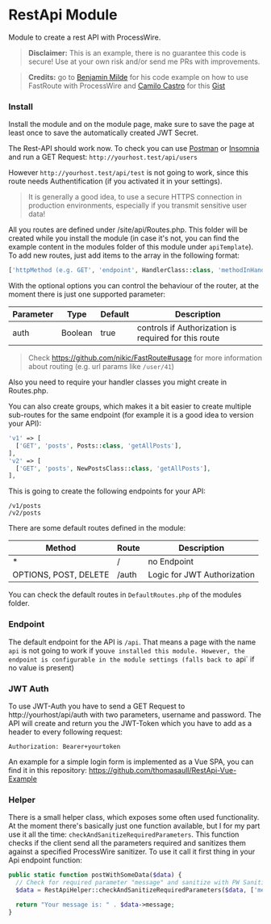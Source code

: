 # RestApi Module
Module to create a rest API with ProcessWire.

> **Disclaimer:** This is an example, there is no guarantee this code is secure! Use at your own risk and/or send me PRs with improvements.

>**Credits:** go to [Benjamin Milde](https://github.com/LostKobrakai) for his code example on how to use FastRoute with ProcessWire and [Camilo Castro](https://gist.github.com/clsource) for this [Gist](https://gist.github.com/clsource/dc7be74afcbfc5fe752c)

### Install

Install the module and on the module page, make sure to save the page at least once to save the automatically created JWT Secret. 

The Rest-API should work now. To check you can use [Postman](https://www.getpostman.com/) or [Insomnia](https://insomnia.rest/) and run a GET Request: `http://yourhost.test/api/users`

However `http://yourhost.test/api/test` is not going to work, since this route needs Authentification (if you activated it in your settings).

> It is generally a good idea, to use a secure HTTPS connection in production environments, especially if you transmit sensitive user data!

All you routes are defined under /site/api/Routes.php. This folder will be created while you install the module (in case it's not, you can find the example content in the modules folder of this module under `apiTemplate`). To add new routes, just add items to the array in the following format:

```php
['httpMethod (e.g. GET', 'endpoint', HandlerClass::class, 'methodInHandlerClass', ["options" => "are optional"],
```

With the optional options you can control the behaviour of the router, at the moment there is just one supported parameter:

| Parameter | Type | Default | Description
| --- | --- | --- | ---
| auth | Boolean | true | controls if Authorization is required for this route

> Check https://github.com/nikic/FastRoute#usage for more information about routing (e.g. url params like `/user/41`)

Also you need to require your handler classes you might create in Routes.php.

You can also create groups, which makes it a bit easier to create multiple sub-routes for the same endpoint (for example it is a good idea to version your API):

```php
'v1' => [
  ['GET', 'posts', Posts::class, 'getAllPosts'],
],
'v2' => [
  ['GET', 'posts', NewPostsClass::class, 'getAllPosts'],
],
```

This is going to create the following endpoints for your API:

```
/v1/posts
/v2/posts
```

There are some default routes defined in the module:

| Method | Route | Description
| --- | --- | ---
| * | / | no Endpoint
| OPTIONS, POST, DELETE | /auth | Logic for JWT Authorization

You can check the default routes in `DefaultRoutes.php` of the modules folder.

### Endpoint

The default endpoint for the API is `/api`. That means a page with the name `api` is not going to work if you`ve installed this module. However, the endpoint is configurable in the module settings (falls back to `api` if no value is present)

### JWT Auth

To use JWT-Auth you have to send a GET Request to http://yourhost/api/auth with two parameters, username and password. The API will create and return you the JWT-Token which you have to add as a header to every following request:

```
Authorization: Bearer+yourtoken
```

An example for a simple login form is implemented as a Vue SPA, you can find it in this repository: https://github.com/thomasaull/RestApi-Vue-Example

### Helper

There is a small helper class, which exposes some often used functionality. At the moment there's basically just one function available, but I for my part use it all the time: `checkAndSanitizeRequiredParameters`. This function checks if the client send all the parameters required and sanitizes them against a specified ProcessWire sanitizer. To use it call it first thing in your Api endpoint function:
```php
public static function postWithSomeData($data) {
  // Check for required parameter "message" and sanitize with PW Sanitizer
  $data = RestApiHelper::checkAndSanitizeRequiredParameters($data, ['message|text']);

  return "Your message is: " . $data->message;
}
```
